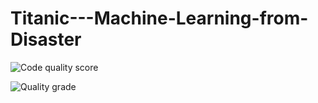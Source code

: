 # Titanic---Machine-Learning-from-Disaster

![Code quality score](https://www.code-inspector.com/project/25309/score/svg)

![Quality grade](https://www.code-inspector.com/project/25309/status/svg)
